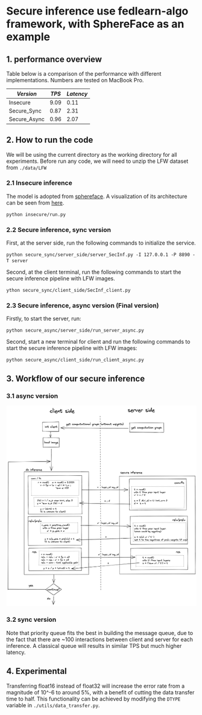 # Secure inference use fedlearn-algo framework, with SphereFace as an example

## 1. performance overview

Table below is a comparison of the performance with different implementations. Numbers are tested on MacBook Pro.

| *Version* | *TPS* | *Latency* |
|-------------------------|-------------------------|-------------------------|
| Insecure | 9.09 |  0.11 |
| Secure_Sync | 0.87 | 2.31  |
| Secure_Async | 0.96 | 2.07 | 

## 2. How to run the code
We will be using the current directory as the working directory for all experiments. Before run any code, we will need to unzip the LFW dataset from `./data/LFW`

### 2.1 Insecure inference

The model is adopted from [sphereface](https://github.com/clcarwin/sphereface_pytorch). A visualization of its architecture can be seen from [here](http://ethereon.github.io/netscope/#/gist/20f6ddf70a35dec5019a539a502bccc5).

```
python insecure/run.py
```

### 2.2 Secure inference, sync version

First, at the server side, run the following commands to initialize the service.
```
python secure_sync/server_side/server_SecInf.py -I 127.0.0.1 -P 8890 -T server
```

Second, at the client terminal, run the following commands to start the secure inference pipeline with LFW images.
```
ython secure_sync/client_side/SecInf_client.py 
```


### 2.3 Secure inference, async version (Final version)

Firstly, to start the server, run:
```
python secure_async/server_side/run_server_async.py
```

Second, start a new terminal for client and run the following commands to start the secure inference pipeline with LFW images:
```
python secure_async/client_side/run_client_async.py
```


## 3. Workflow of our secure inference

### 3.1 async version
![Optional Text](./docs/workflow.png)

### 3.2 sync version
Note that priority queue fits the best in building the message queue, due to the fact that there are ~100 interactions between client and server for each inference. A classical queue will results in similar TPS but much higher latency.

## 4. Experimental
Transferring float16 instead of float32 will increase the error rate from a magnitude of 10^-6 to around 5%, with a benefit of cutting the data transfer time to half.
This functionality can be achieved by modifying the `DTYPE` variable in `./utils/data_transfer.py`.